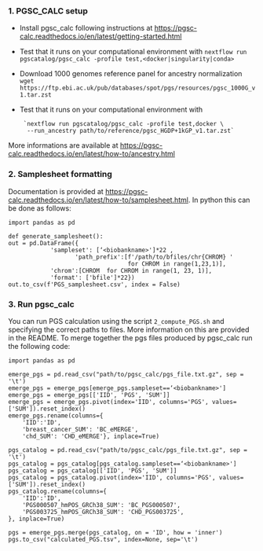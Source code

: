 ### 1. PGSC_CALC setup

- Install pgsc_calc following instructions at https://pgsc-calc.readthedocs.io/en/latest/getting-started.html 
- Test that it runs on your computational environment with 
      `nextflow run pgscatalog/pgsc_calc -profile test,<docker|singularity|conda>`
- Download 1000 genomes reference panel for ancestry normalization
        `wget https://ftp.ebi.ac.uk/pub/databases/spot/pgs/resources/pgsc_1000G_v1.tar.zst`
- Test that it runs on your computational environment with 
    
       `nextflow run pgscatalog/pgsc_calc -profile test,docker \
        --run_ancestry path/to/reference/pgsc_HGDP+1kGP_v1.tar.zst`
        
More informations are available at https://pgsc-calc.readthedocs.io/en/latest/how-to/ancestry.html

### 2. Samplesheet formatting
Documentation is provided at https://pgsc-calc.readthedocs.io/en/latest/how-to/samplesheet.html. In python this can be done as follows:

    import pandas as pd
    
    def generate_samplesheet():
    out = pd.DataFrame({
                'sampleset': [‘<biobankname>']*22 ,
                       'path_prefix':[f'/path/to/bfiles/chr{CHROM} ' 
                                      for CHROM in range(1,23,1)],
                'chrom':[CHROM  for CHROM in range(1, 23, 1)],
                'format': ['bfile']*22})
    out.to_csv(f'PGS_samplesheet.csv', index = False)


### 3. Run pgsc_calc
You can run PGS calculation using the script `2_compute_PGS.sh` and specifying the correct paths to files. More information on this are provided in the README. To merge together the pgs files produced by pgsc_calc run the following code:

    import pandas as pd
    
    emerge_pgs = pd.read_csv("path/to/pgsc_calc/pgs_file.txt.gz", sep = '\t')
    emerge_pgs = emerge_pgs[emerge_pgs.sampleset==‘<biobankname>']
    emerge_pgs = emerge_pgs[['IID', 'PGS', 'SUM']]
    emerge_pgs = emerge_pgs.pivot(index='IID', columns='PGS', values=['SUM']).reset_index()
    emerge_pgs.rename(columns={
        'IID':'ID',
        'breast_cancer_SUM': 'BC_eMERGE',
        'chd_SUM': 'CHD_eMERGE'}, inplace=True)

    pgs_catalog = pd.read_csv("path/to/pgsc_calc/pgs_file.txt.gz", sep = '\t')
    pgs_catalog = pgs_catalog[pgs_catalog.sampleset==‘<biobankname>']
    pgs_catalog = pgs_catalog[['IID', 'PGS', 'SUM']]
    pgs_catalog = pgs_catalog.pivot(index='IID', columns='PGS', values=['SUM']).reset_index()
    pgs_catalog.rename(columns={
        'IID':'ID',
        'PGS000507_hmPOS_GRCh38_SUM': 'BC_PGS000507',
        'PGS003725_hmPOS_GRCh38_SUM': 'CHD_PGS003725',
    }, inplace=True)

    pgs = emerge_pgs.merge(pgs_catalog, on = 'ID', how = 'inner')
    pgs.to_csv("calculated_PGS.tsv", index=None, sep='\t')